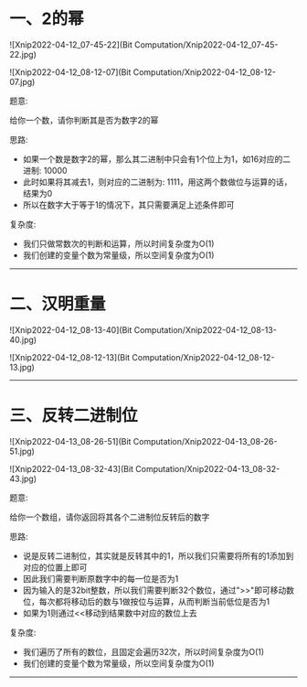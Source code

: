 # 一、2的幂

![Xnip2022-04-12_07-45-22](Bit Computation/Xnip2022-04-12_07-45-22.jpg)



![Xnip2022-04-12_08-12-07](Bit Computation/Xnip2022-04-12_08-12-07.jpg)

题意:

给你一个数，请你判断其是否为数字2的幂



思路:

- 如果一个数是数字2的幂，那么其二进制中只会有1个位上为1，如16对应的二进制: 10000
- 此时如果将其减去1，则对应的二进制为: 1111，用这两个数做位与运算的话，结果为0
- 所以在数字大于等于1的情况下，其只需要满足上述条件即可



复杂度:

- 我们只做常数次的判断和运算，所以时间复杂度为O(1)
- 我们创建的变量个数为常量级，所以空间复杂度为O(1)

<hr>





# 二、汉明重量

![Xnip2022-04-12_08-13-40](Bit Computation/Xnip2022-04-12_08-13-40.jpg)



![Xnip2022-04-12_08-12-13](Bit Computation/Xnip2022-04-12_08-12-13.jpg)

<hr>





# 三、反转二进制位

![Xnip2022-04-13_08-26-51](Bit Computation/Xnip2022-04-13_08-26-51.jpg)



![Xnip2022-04-13_08-32-43](Bit Computation/Xnip2022-04-13_08-32-43.jpg)

题意:

给你一个数组，请你返回将其各个二进制位反转后的数字



思路:

- 说是反转二进制位，其实就是反转其中的1，所以我们只需要将所有的1添加到对应的位置上即可
- 因此我们需要判断原数字中的每一位是否为1
- 因为输入的是32bit整数，所以我们需要判断32个数位，通过">>"即可移动数位，每次都将移动后的数与1做按位与运算，从而判断当前低位是否为1
- 如果为1则通过<<移动到结果数中对应的数位上去



复杂度:

- 我们遍历了所有的数位，且固定会遍历32次，所以时间复杂度为O(1)
- 我们创建的变量个数为常量级，所以空间复杂度为O(1)

<hr>



















